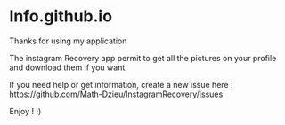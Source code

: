 # Info.github.io

Thanks for using my application


The instagram Recovery app permit to get all the pictures on your profile and download them if you want.


If you need help or get information, create a new issue here :
https://github.com/Math-Dzieu/InstagramRecovery/issues



Enjoy ! :)
